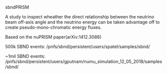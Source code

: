 sbndPRISM

A study to inspect wheather the direct relationship between the neutrino beam off-axis angle and the neutrino energy can be taken advantage off to create pseudo-mono-chromatic energy fluxes. 


Based on the nuPRISM paper(arXiv:1412.3086)

500k SBND events: /pnfs/sbnd/persistent/users/spatel/samples/sbnd/


~1mil SBND events: /pnfs/sbnd/persistent/users/gputnam/numu_simulation_12_05_2018/samples/sbnd/
